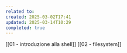 ```yaml
---
related to: 
created: 2025-03-02T17:41
updated: 2025-03-14T10:29
completed: true
---
```

[[01 - introduzione alla shell]]
[[02 - filesystem]]